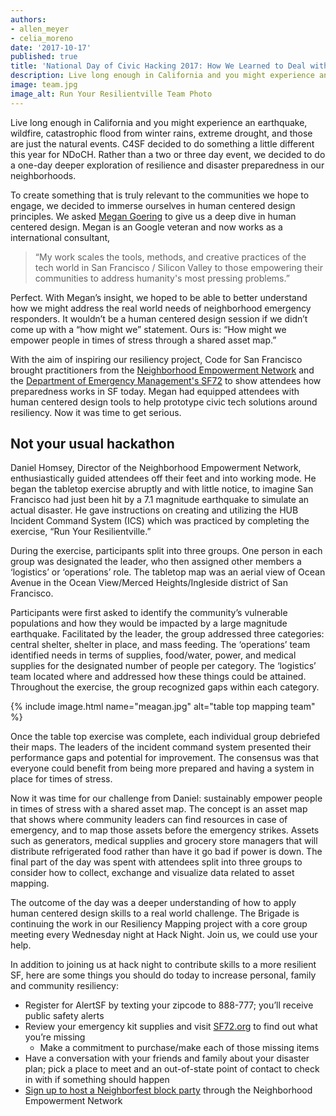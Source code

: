 ```yaml
---
authors:
- allen_meyer
- celia_moreno
date: '2017-10-17'
published: true
title: 'National Day of Civic Hacking 2017: How We Learned to Deal with Disasters'
description: Live long enough in California and you might experience an earthquake, wildfire, catastrophic flood from winter rains, extreme drought, and those are just the natural events. C4SF decided to do something a little different this year for NDoCH. Rather than a two or three day event, we decided to do a one-day deeper exploration of resilience and disaster preparedness in our neighborhoods.
image: team.jpg
image_alt: Run Your Resilientville Team Photo
---
```


Live long enough in California and you might experience an earthquake, wildfire, catastrophic flood from winter rains, extreme drought, and those are just the natural events. C4SF decided to do something a little different this year for NDoCH. Rather than a two or three day event, we decided to do a one-day deeper exploration of resilience and disaster preparedness in our neighborhoods. 

To create something that is truly relevant to the communities we hope to engage, we decided to immerse ourselves in human centered design principles. We asked [Megan Goering](https://www.linkedin.com/in/megangoering/) to give us a deep dive in human centered design. Megan is an Google veteran and now works as a international consultant, 
>“My work scales the tools, methods, and creative practices of the tech world in San Francisco / Silicon Valley to those empowering their communities to address humanity's most pressing problems.” 

Perfect. With Megan’s insight, we hoped to be able to better understand how we might address the real world needs of neighborhood emergency responders. It wouldn’t be a human centered design session if we didn’t come up with a “how might we” statement. Ours is: “How might we empower people in times of stress through a shared asset map.” 

With the aim of inspiring our resiliency project, Code for San Francisco brought practitioners from the [Neighborhood Empowerment Network](http://empowersf.org/) and the [Department of Emergency Management's SF72](http://sf72.org) to show attendees how preparedness works in SF today. Megan had equipped attendees with human centered design tools to help prototype civic tech solutions around resiliency. Now it was time to get serious.

## Not your usual hackathon

Daniel Homsey, Director of the Neighborhood Empowerment Network, enthusiastically guided attendees off their feet and into working mode. He began the tabletop exercise abruptly and with little notice, to imagine San Francisco had just been hit by a 7.1 magnitude earthquake to simulate an actual disaster. He gave instructions on creating and utilizing the HUB Incident Command System (ICS) which was practiced by completing the exercise, “Run Your Resilientville.” 
 
During the exercise, participants split into three groups. One person in each group was designated the leader, who then assigned other members a ‘logistics’ or ‘operations’ role. The tabletop map was an aerial view of Ocean Avenue in the Ocean View/Merced Heights/Ingleside district of San Francisco.
 
Participants were first asked to identify the community’s vulnerable populations and how they would be impacted by a large magnitude earthquake. Facilitated by the leader, the group addressed three categories: central shelter, shelter in place, and mass feeding. The ‘operations’ team identified needs in terms of supplies, food/water, power, and medical supplies for the designated number of people per category. The ‘logistics’ team located where and addressed how these things could be attained. Throughout the exercise, the group recognized gaps within each category.

{% include image.html name="meagan.jpg" alt="table top mapping team" %}

Once the table top exercise was complete, each individual group debriefed their maps. The leaders of the incident command system presented their performance gaps and potential for improvement. The consensus was that everyone could benefit from being more prepared and having a system in place for times of stress.

Now it was time for our challenge from Daniel: sustainably empower people in times of stress with a shared asset map. The concept is an asset map that shows where community leaders can find resources in case of emergency, and to map those assets before the emergency strikes. Assets such as generators, medical supplies and grocery store managers that will distribute refrigerated food rather than have it go bad if power is down. The final part of the day was spent with attendees split into three groups to consider how to collect, exchange and visualize data related to asset mapping.

The outcome of the day was a deeper understanding of how to apply human centered design skills to a real world challenge. The Brigade is continuing the work in our Resiliency Mapping project with a core group meeting every Wednesday night at Hack Night. Join us, we could use your help.

In addition to joining us at hack night to contribute skills to a more resilient SF, here are some things you should do today to increase personal, family and community resiliency:

* Register for AlertSF by texting your zipcode to 888-777; you’ll receive public safety alerts
* Review your emergency kit supplies and visit [SF72.org](http://sf72.org) to find out what you’re missing
  * Make a commitment to purchase/make each of those missing items
* Have a conversation with your friends and family about your disaster plan; pick a place to meet and an out-of-state point of contact to check in with if something should happen
* [Sign up to host a Neighborfest block party](http://empowersf.org/neighborfest) through the Neighborhood Empowerment Network
